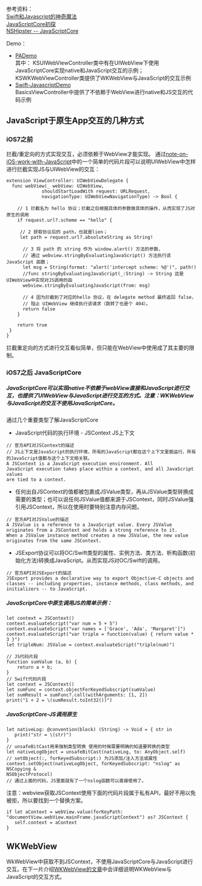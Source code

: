 参考资料：  
[Swift和Javascript的神奇魔法](https://www.jianshu.com/p/dadd1bd83752)  
[JavaScriptCore初探](https://hjgitbook.gitbooks.io/ios/content/04-technical-research/04-javascriptcore-note.html)  
[NSHipster -- Java​Script​Core](http://nshipster.cn/javascriptcore/) 

Demo：  
* [PADemo](https://github.com/KiuShuo/PADemo)   
其中： 
KSUIWebViewController类中有在UIWebView下使用JavaScriptCore实现native和JavaScript交互的示例；    
KSWKWebViewController类提供了WKWebView与JavaScript的交互示例  
* [Swift-JavascriptDemo](https://github.com/KiuShuo/Swift-JavascriptDemo)  
BasicsViewController中提供了不依赖于WebView进行native和JS交互的代码示例

## JavaScript于原生App交互的几种方式

### iOS7之前  
拦截/重定向的方式实现交互，必须依赖于WebView才能实现。
通过[note-on-iOS-work-with-JavaScript](https://github.com/movii/note-on-iOS-work-with-JavaScript)中的一个简单的代码片段可以说明UIWebView中怎样进行拦截实现JS与UIWebView的交互：

```
extension ViewController: UIWebViewDelegate {
  func webView(_ webView: UIWebView,
             shouldStartLoadWith request: URLRequest,
             navigationType: UIWebViewNavigationType) -> Bool {
    
    // 1 拦截名为 hello 协议；拦截之后根据具体的参数做具体的操作，从而实现了JS对原生的调用
    if request.url?.scheme == "hello" {
     
     // 2 获取协议后的 path，也就是lien；
     let path = request.url?.absoluteString as String!

      // 3 将 path 的 string 作为 window.alert() 方法的参数，
      // 通过 webview.stringByEvaluatingJavaScript() 方法执行该 JavaScript 函数；
      let msg = String(format: "alert('intercept scheme: %@')", path!)
      //func stringByEvaluatingJavaScript(_:String) -> String 这是UIWebView中实现对JS调用的函
      webview.stringByEvaluatingJavaScript(from: msg)

      // 4 因为拦截到了对应的hello 协议，在 delegate method 最终返回 false，
      // 阻止 UIWebView 继续执行该请求（跳转了也是个 404）。
      return false
    }

    return true
 }
}
```
拦截重定向的方式进行交互看似简单，但只能在WebView中使用成了其主要的限制。

### iOS7之后 JavaScriptCore  

##### JavaScriptCore可以实现native不依赖于webView直接和JavaScript进行交互，也提供了UIWebView与JavaScript进行交互的方式。注意：WKWebView与JavaScript的交互不使用JavaScriptCore。  

通过几个重要类型了解JavaScriptCore

* JavaScript代码的执行环境 - JSContext JS上下文

 ```
 // 官方API对JSContext的描述
 // JS上下文是JavaScript的执行环境，所有的JavaScript都在这个上下文里面运行，所有的JavaScript值都与这个上下文相关联。  
 A JSContext is a JavaScript execution environment. All
 JavaScript execution takes place within a context, and all JavaScript values
 are tied to a context. 
 ```  

* 任何出自JSContext的值都被包裹成JSValue类型，再从JSValue类型转换成需要的类型；也可以说任何JSValue值都来源于JSContext，同时JSValue强引用JSContext，所以在使用时要特别注意内存问题。

 ```
 // 官方API对JSValue的描述
 A JSValue is a reference to a JavaScript value. Every JSValue
 originates from a JSContext and holds a strong reference to it.
 When a JSValue instance method creates a new JSValue, the new value
 originates from the same JSContext.
 ```  

* JSExport协议可以将OC/Swift类型的属性、实例方法、类方法、析构函数(初始化方法)转换成JavaScript。从而实现JS对OC/Swift的调用。

 ```
 // 官方API对JSExport的描述
 JSExport provides a declarative way to export Objective-C objects and
 classes -- including properties, instance methods, class methods, and
 initializers -- to JavaScript.
 ```

##### JavaScriptCore中原生调用JS的简单示例：

 ```
 let context = JSContext()
 context.evaluateScript("var num = 5 + 5")
 context.evaluateScript("var names = ['Grace', 'Ada', 'Margaret']")
 context.evaluateScript("var triple = function(value) { return value * 3 }")
 let tripleNum: JSValue = context.evaluateScript("triple(num)")
 ```

 ```
 // JS代码片段
 function sumValue (a, b) {
     return a + b;
 }
 // Swift代码片段
 let context = JSContext()
 let sumFunc = context.objectForKeyedSubscript(sumValue)
 let sumResult = sumFunc?.call(withArguments: [1, 2])
 print("1 + 2 = \(sumResult.toInt32())") 
 ```

##### JavaScriptCore-JS调用原生

 ```
let nativeLog: @convention(block) (String) -> Void = { str in
    print("str = \(str)")
}
// unsafeBitCast用来强制类型转换 使用的时候需要明确的知道要转换的类型
let nativeLogObject = unsafeBitCast(nativeLog, to: AnyObject.self)
// setObject(:, forKeyedSubscript:) 为JS添加/注入方法或属性
context.setObject(nativeLogObject, forKeyedSubscript: "nslog" as NSCopying &
NSObjectProtocol)
// 通过上面的代码，JS里面就有了一个nslog函数可以直接使用了。
 ```

注意：webview获取JSContext使用下面的代码片段属于私有API，最好不用以免被拒，所以要找到一个替换方案。

 ```
 if let aContext = webView.value(forKeyPath: "documentView.webView.mainFrame.javaScriptContext") as? JSContext {
    self.context = aContext
 }
 ```

## WKWebView

WkWebView中获取不到JSContext，不使用JavaScriptCore与JavaScript进行交互。在下一片介绍[WKWebView的文章](https://github.com/KiuShuo/--kiushuo/wiki/JS%E4%BA%A4%E4%BA%92%E4%B9%8BWKWebView)中会详细说明WKWebView与JavaScript的交互方式。  
